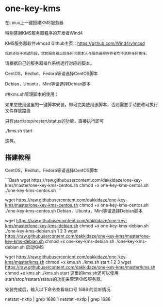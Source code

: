 # one-key-kms
在Linux上一键搭建KMS服务器

特别感谢KMS服务器程序的开发者Wind4


KMS服务器软件vlmcsd Github主页：https://github.com/Wind4/vlmcsd

`现在还处于测试阶段，您的服务器出现任何问题本人与服务器程序作者均不承担任何责任。`

请根据自己的服务器操作系统运行对应的脚本。

CentOS，Redhat，Fedora等请选择CentOS脚本

Debian，Ubuntu，Mint等请选择Debian脚本

##kms.sh管理脚本的使用：

如果您使用这里的一键脚本安装，即可完美使用该脚本，否则需要手动更改可执行文件存放路径

只有start/stop/restart/status的功能，直接执行即可

./kms.sh start

这样。


<h2 id="搭建教程">搭建教程</h2>

<p>CentOS，Redhat，Fedora等请选择CentOS脚本</p>
```Bash
wget https://raw.githubusercontent.com/dakkidaze/one-key-kms/master/one-key-kms-centos.sh
chmod +x one-key-kms-centos.sh
./one-key-kms-centos.sh
```

wget https://raw.githubusercontent.com/dakkidaze/one-key-kms/master/one-key-kms-centos.sh
chmod +x one-key-kms-centos.sh
./one-key-kms-centos.sh
Debian，Ubuntu，Mint等请选择Debian脚本

wget https://raw.githubusercontent.com/dakkidaze/one-key-kms/master/one-key-kms-debian.sh
chmod +x one-key-kms-debian.sh
./one-key-kms-debian.sh
1
2
3
wget https://raw.githubusercontent.com/dakkidaze/one-key-kms/master/one-key-kms-debian.sh
chmod +x one-key-kms-debian.sh
./one-key-kms-debian.sh
启动KMS

wget https://raw.githubusercontent.com/dakkidaze/one-key-kms/master/kms.sh
chmod +x kms.sh
./kms.sh start
1
2
3
wget https://raw.githubusercontent.com/dakkidaze/one-key-kms/master/kms.sh
chmod +x kms.sh
./kms.sh start
这里的kms.sh还可以使用 start/stop/restart/status的功能来管理KMS服务器。

安装完成后，输入以下命令查看端口号 1688 的监听情况

netstat -nxtlp | grep 1688
1
netstat -nxtlp | grep 1688
